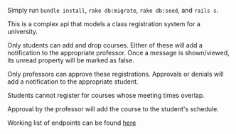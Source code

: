 Simply run `bundle install`, `rake db:migrate`, `rake db:seed`, and `rails s`.

This is a complex api that models a class registration system for a university.

Only students can add and drop courses. Either of these will add a notification to the appropriate professor. Once a message is shown/viewed, its unread property will be marked as false.

Only professors can approve these registrations. Approvals or denials will add a notification to the appropriate student.

Students cannot register for courses whose meeting times overlap.

Approval by the professor will add the course to the student's schedule.

Working list of endpoints can be found [here](https://www.dropbox.com/s/dzxewnlrwa8ack5/endpoints_bc.pdf?dl=0)
